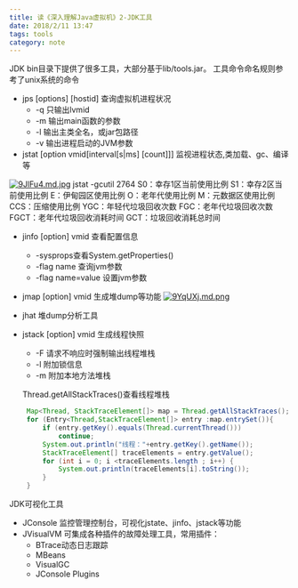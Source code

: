 ```yaml
---
title: 读《深入理解Java虚拟机》2-JDK工具
date: 2018/2/11 13:47
tags: tools
category: note
---
```

JDK bin目录下提供了很多工具，大部分基于lib/tools.jar。
工具命令命名规则参考了unix系统的命令

- jps [options] [hostid] 查询虚拟机进程状况
  - -q 只输出lvmid 
  - -m 输出main函数的参数
  - -l 输出主类全名，或jar包路径
  - -v 输出进程启动的JVM参数
- jstat [option vmid[interval[s|ms] [count]]] 监视进程状态,类加载、gc、编译等

[![9JlFu4.md.jpg](https://s1.ax1x.com/2018/02/12/9JlFu4.md.jpg)](https://imgchr.com/i/9JlFu4)
jstat -gcutil 2764
S0：幸存1区当前使用比例
S1：幸存2区当前使用比例
E：伊甸园区使用比例
O：老年代使用比例
M：元数据区使用比例
CCS：压缩使用比例
YGC：年轻代垃圾回收次数
FGC：老年代垃圾回收次数
FGCT：老年代垃圾回收消耗时间
GCT：垃圾回收消耗总时间

- jinfo [option] vmid 查看配置信息 
  - -sysprops查看System.getProperties()
  - -flag name 查询jvm参数
  - -flag name=value 设置jvm参数
  
- jmap [option] vmid 生成堆dump等功能
[![9YqUXj.md.png](https://s1.ax1x.com/2018/02/16/9YqUXj.md.png)](https://imgchr.com/i/9YqUXj)

- jhat 堆dump分析工具

- jstack [option] vmid 生成线程快照
  - -F 请求不响应时强制输出线程堆栈
  - -l 附加锁信息
  - -m 附加本地方法堆栈
  
  Thread.getAllStackTraces()查看线程堆栈
  ````java
   Map<Thread, StackTraceElement[]> map = Thread.getAllStackTraces();
   for (Entry<Thread,StackTraceElement[]> entry :map.entrySet()){
       if (entry.getKey().equals(Thread.currentThread()))
           continue;
       System.out.println("线程："+entry.getKey().getName());
       StackTraceElement[] traceElements = entry.getValue();
       for (int i = 0; i <traceElements.length ; i++) {
           System.out.println(traceElements[i].toString());
       }
   }
  ````
  
JDK可视化工具
- JConsole 监控管理控制台，可视化jstate、jinfo、jstack等功能
- JVisualVM 可集成各种插件的故障处理工具，常用插件：
  - BTrace动态日志跟踪
  - MBeans 
  - VisualGC
  - JConsole Plugins
